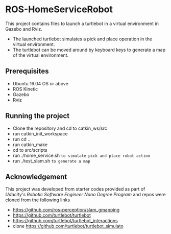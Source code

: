 # ROS-HomeServiceRobot
This project contains files to launch a turtlebot in a virtual environment in Gazebo and Rviz.
* The launched turtlebot simulates a pick and place operation in the virtual environment.
* The turtlebot can be moved around by keyboard keys to generate a map of the virtual environment.

## Prerequisites
* Ubuntu 16.04 OS or above
* ROS Kinetic
* Gazebo
* Rviz

## Running the project
* Clone the repository and cd to catkin_ws/src
* run catkin_init_workspace
* run cd .. 
* run catkin_make
* cd to src/scripts
* run ./home_service.sh  `to simulate pick and place robot action`
* run ./test_slam.sh `to generate a map`

## Acknowledgement
This project was developed from starter codes provided as part of *Udacity's Robotic Software Engineer Nano Degree Program*
and repos were cloned from the following links
* https://github.com/ros-perception/slam_gmapping
* https://github.com/turtlebot/turtlebot
* https://github.com/turtlebot/turtlebot_interactions
* clone https://github.com/turtlebot/turtlebot_simulato
